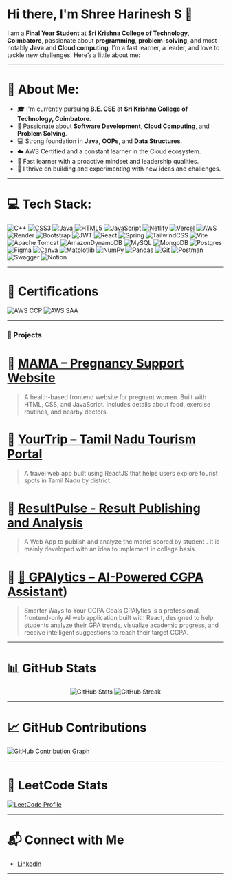 # Hi there, I'm Shree Harinesh S 👋

I am a **Final Year Student** at **Sri Krishna College of Technology, Coimbatore**, passionate about **programming**, **problem-solving**, and most notably **Java** and **Cloud computing**. I’m a fast learner, a leader, and love to tackle new challenges. Here’s a little about me:

---

# 💫 About Me:

- 🎓 I'm currently pursuing **B.E. CSE** at **Sri Krishna College of Technology, Coimbatore**.
- 🚀 Passionate about **Software Development**, **Cloud Computing**, and **Problem Solving**.
- 💻 Strong foundation in **Java**, **OOPs**, and **Data Structures**.
- ☁️ AWS Certified and a constant learner in the Cloud ecosystem.
- 🧠 Fast learner with a proactive mindset and leadership qualities.
- 🧩 I thrive on building and experimenting with new ideas and challenges.

---

# 💻 Tech Stack:
![C++](https://img.shields.io/badge/c++-%2300599C.svg?style=for-the-badge&logo=c%2B%2B&logoColor=white) ![CSS3](https://img.shields.io/badge/css3-%231572B6.svg?style=for-the-badge&logo=css3&logoColor=white) ![Java](https://img.shields.io/badge/java-%23ED8B00.svg?style=for-the-badge&logo=openjdk&logoColor=white) ![HTML5](https://img.shields.io/badge/html5-%23E34F26.svg?style=for-the-badge&logo=html5&logoColor=white) ![JavaScript](https://img.shields.io/badge/javascript-%23323330.svg?style=for-the-badge&logo=javascript&logoColor=%23F7DF1E) ![Netlify](https://img.shields.io/badge/netlify-%23000000.svg?style=for-the-badge&logo=netlify&logoColor=#00C7B7) ![Vercel](https://img.shields.io/badge/vercel-%23000000.svg?style=for-the-badge&logo=vercel&logoColor=white) ![AWS](https://img.shields.io/badge/AWS-%23FF9900.svg?style=for-the-badge&logo=amazon-aws&logoColor=white) ![Render](https://img.shields.io/badge/Render-%46E3B7.svg?style=for-the-badge&logo=render&logoColor=white) ![Bootstrap](https://img.shields.io/badge/bootstrap-%238511FA.svg?style=for-the-badge&logo=bootstrap&logoColor=white) ![JWT](https://img.shields.io/badge/JWT-black?style=for-the-badge&logo=JSON%20web%20tokens) ![React](https://img.shields.io/badge/react-%2320232a.svg?style=for-the-badge&logo=react&logoColor=%2361DAFB) ![Spring](https://img.shields.io/badge/spring-%236DB33F.svg?style=for-the-badge&logo=spring&logoColor=white) ![TailwindCSS](https://img.shields.io/badge/tailwindcss-%2338B2AC.svg?style=for-the-badge&logo=tailwind-css&logoColor=white) ![Vite](https://img.shields.io/badge/vite-%23646CFF.svg?style=for-the-badge&logo=vite&logoColor=white) ![Apache Tomcat](https://img.shields.io/badge/apache%20tomcat-%23F8DC75.svg?style=for-the-badge&logo=apache-tomcat&logoColor=black) ![AmazonDynamoDB](https://img.shields.io/badge/Amazon%20DynamoDB-4053D6?style=for-the-badge&logo=Amazon%20DynamoDB&logoColor=white) ![MySQL](https://img.shields.io/badge/mysql-4479A1.svg?style=for-the-badge&logo=mysql&logoColor=white) ![MongoDB](https://img.shields.io/badge/MongoDB-%234ea94b.svg?style=for-the-badge&logo=mongodb&logoColor=white) ![Postgres](https://img.shields.io/badge/postgres-%23316192.svg?style=for-the-badge&logo=postgresql&logoColor=white) ![Figma](https://img.shields.io/badge/figma-%23F24E1E.svg?style=for-the-badge&logo=figma&logoColor=white) ![Canva](https://img.shields.io/badge/Canva-%2300C4CC.svg?style=for-the-badge&logo=Canva&logoColor=white) ![Matplotlib](https://img.shields.io/badge/Matplotlib-%23ffffff.svg?style=for-the-badge&logo=Matplotlib&logoColor=black) ![NumPy](https://img.shields.io/badge/numpy-%23013243.svg?style=for-the-badge&logo=numpy&logoColor=white) ![Pandas](https://img.shields.io/badge/pandas-%23150458.svg?style=for-the-badge&logo=pandas&logoColor=white) ![Git](https://img.shields.io/badge/git-%23F05033.svg?style=for-the-badge&logo=git&logoColor=white) ![Postman](https://img.shields.io/badge/Postman-FF6C37?style=for-the-badge&logo=postman&logoColor=white) ![Swagger](https://img.shields.io/badge/-Swagger-%23Clojure?style=for-the-badge&logo=swagger&logoColor=white) ![Notion](https://img.shields.io/badge/Notion-%23000000.svg?style=for-the-badge&logo=notion&logoColor=white)

---

# 📜 Certifications

![AWS CCP](https://img.shields.io/badge/AWS-Cloud%20Practitioner-orange?logo=amazon-aws&logoColor=white)
![AWS SAA](https://img.shields.io/badge/AWS-Solutions%20Architect%20Associate-blue?logo=amazon-aws&logoColor=white)

---

### 💼 Projects

# 🔹 [MAMA – Pregnancy Support Website](https://momtobe.netlify.app/)
> A health-based frontend website for pregnant women. Built with HTML, CSS, and JavaScript. Includes details about food, exercise routines, and nearby doctors.

# 🔹 [YourTrip – Tamil Nadu Tourism Portal](https://haretrip.netlify.app/)
> A travel web app built using ReactJS that helps users explore tourist spots in Tamil Nadu by district.

# 🔹 [ResultPulse - Result Publishing and Analysis](https://github.com/ShreeHarinesh1494/ResultPulse---FrontEnd-BackEnd)
> A Web App to publish and analyze the marks scored by student . It is mainly developed with an idea to implement in college basis.

# 🔹 [🧠 GPAlytics – AI-Powered CGPA Assistant](gpalytics-ruby.vercel.app))
>Smarter Ways to Your CGPA Goals
GPAlytics is a professional, frontend-only AI web application built with React, designed to help students analyze their GPA trends, visualize academic progress, and receive intelligent suggestions to reach their target CGPA.
---

# 📊 GitHub Stats

<p align="center">
  <img src="https://github-readme-stats.vercel.app/api?username=ShreeHarinesh1494&show_icons=true&theme=tokyonight" alt="GitHub Stats" />
  <img src="https://github-readme-streak-stats.herokuapp.com?user=ShreeHarinesh1494&theme=tokyonight" alt="GitHub Streak" />
</p>

---

# 📈 GitHub Contributions

![GitHub Contribution Graph](https://github-readme-activity-graph.vercel.app/graph?username=ShreeHarinesh1494&theme=github-compact)

---

# 🧠 LeetCode Stats

[![LeetCode Profile](https://leetcard.jacoblin.cool/Harinesh?theme=dark&font=Baloo)](https://leetcode.com/u/Harinesh/)

---

# 📬 Connect with Me

- [LinkedIn](https://www.linkedin.com/in/shreeharineshs)

---


